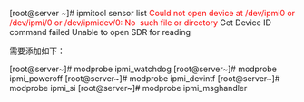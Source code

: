 <!--
author: beebol
date: 2013-08-08 00:33:55
title: 【linux】ipmitool无法使用Could not open device at /dev/ipmi0 
tags: ILO,ipmitool,管理卡
category: Linux
status: publish
summary: [root@server ~]# ipmitool sensor listCould not open device at /dev/ipmi0 or /dev/ipmi/0 or /dev/ipmidev/0: No  such file or directoryGet Dev
-->

[root@server ~]# ipmitool sensor list
<span style="color: #ff0000;">Could not open device at /dev/ipmi0 or /dev/ipmi/0 or /dev/ipmidev/0: No  such file or directory</span>
Get Device ID command failed
Unable to open SDR for reading

需要添加如下：

[root@server~]# modprobe ipmi_watchdog
[root@server~]# modprobe ipmi_poweroff
[root@server~]# modprobe ipmi_devintf
[root@server~]# modprobe ipmi_si
[root@server~]# modprobe ipmi_msghandler